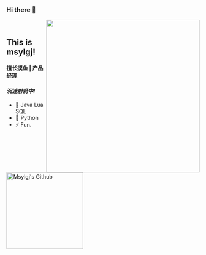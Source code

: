 ### Hi there 👋

<!--
**msylgj/msylgj** is a ✨ _special_ ✨ repository because its `README.md` (this file) appears on your GitHub profile.

Here are some ideas to get you started:

- 🔭 I’m currently working on ...
- 🌱 I’m currently learning ...
- 👯 I’m looking to collaborate on ...
- 🤔 I’m looking for help with ...
- 💬 Ask me about ...
- 📫 How to reach me: ...
- 😄 Pronouns: ...
- ⚡ Fun fact: ...
-->

[<img align="right" width="400" src="https://github-readme-stats.vercel.app/api?username=msylgj&show_icons=true"/>](https://github.com/msylgj/ 'null')

<a href="https://github.com/msylgj">
  <img align="left" alt="Msylgj's Github" width="200px" src="https://badges.toozhao.com/badges/01F6KPPHJJVSRNT98MJGBHZZFP/blue.svg" />
</a>

<br />


## This is msylgj!
#### 擅长摸鱼 | 产品经理
#### *沉迷射箭中!*
- 🔭 Java Lua SQL
- 🌱 Python 
- ⚡ Fun.
